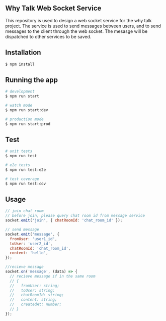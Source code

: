 ## Why Talk Web Socket Service
This repository is used to design a web socket service for the why talk project. The service is used to send messages between users, and to send messages to the client through the web socket. The mesasge will be dispatched to other services to be saved.

## Installation

```bash
$ npm install
```

## Running the app

```bash
# development
$ npm run start

# watch mode
$ npm run start:dev

# production mode
$ npm run start:prod
```

## Test

```bash
# unit tests
$ npm run test

# e2e tests
$ npm run test:e2e

# test coverage
$ npm run test:cov
```

## Usage

```javascript
// join chat room
// before join, please query chat room id from message service
socket.emit('join', { chatRoomId: 'chat_room_id' });

// send message
socket.emit('message', {
  fromUser: 'user1_id',
  toUser: 'user2_id',
  chatRoomId: 'chat_room_id',
  content: 'hello',
});

//recieve message
socket.on('message', (data) => {
  // recieve message if in the same room
  // {
  //   fromUser: string;
  //   toUser: string;
  //   chatRoomId: string;
  //   content: string;
  //   createdAt: number;
  // }
});
```
